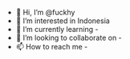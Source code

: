 - 👋 Hi, I’m @fuckhy
- 👀 I’m interested in Indonesia
- 🌱 I’m currently learning -
- 💞️ I’m looking to collaborate on -
- 📫 How to reach me -

<!---
fuckhy/fuckhy is a ✨ special ✨ repository because its `README.md` (this file) appears on your GitHub profile.
You can click the Preview link to take a look at your changes.
--->
